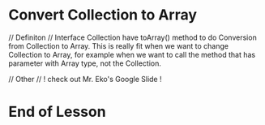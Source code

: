 # Convert Collection to Array

// Definiton //
Interface Collection have toArray() method to do Conversion from Collection to Array.
This is really fit when we want to change Collection to Array, for example when we want to call the method that has parameter with Array type, not the Collection.

// Other //
! check out Mr. Eko's Google Slide !

# End of Lesson